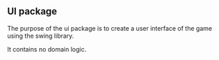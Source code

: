## UI package

The purpose of the ui package is to create a user interface of the game using the swing library.

It contains no domain logic.